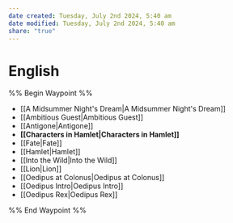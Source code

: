 ```yaml
---
date created: Tuesday, July 2nd 2024, 5:40 am
date modified: Tuesday, July 2nd 2024, 5:40 am
share: "true"
---
```


# English

%% Begin Waypoint %%
- [[A Midsummer Night's Dream|A Midsummer Night's Dream]]
- [[Ambitious Guest|Ambitious Guest]]
- [[Antigone|Antigone]]
- **[[Characters in Hamlet|Characters in Hamlet]]**
- [[Fate|Fate]]
- [[Hamlet|Hamlet]]
- [[Into the Wild|Into the Wild]]
- [[Lion|Lion]]
- [[Oedipus at Colonus|Oedipus at Colonus]]
- [[Oedipus Intro|Oedipus Intro]]
- [[Oedipus Rex|Oedipus Rex]]

%% End Waypoint %%
